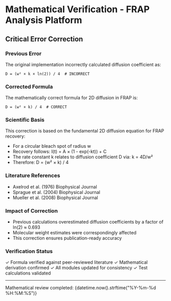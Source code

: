 # Mathematical Verification - FRAP Analysis Platform

## Critical Error Correction

### Previous Error
The original implementation incorrectly calculated diffusion coefficient as:
```
D = (w² × k × ln(2)) / 4  # INCORRECT
```

### Corrected Formula
The mathematically correct formula for 2D diffusion in FRAP is:
```
D = (w² × k) / 4  # CORRECT
```

### Scientific Basis
This correction is based on the fundamental 2D diffusion equation for FRAP recovery:
- For a circular bleach spot of radius w
- Recovery follows: I(t) = A × (1 - exp(-kt)) + C
- The rate constant k relates to diffusion coefficient D via: k = 4D/w²
- Therefore: D = (w² × k) / 4

### Literature References
- Axelrod et al. (1976) Biophysical Journal
- Sprague et al. (2004) Biophysical Journal
- Mueller et al. (2008) Biophysical Journal

### Impact of Correction
- Previous calculations overestimated diffusion coefficients by a factor of ln(2) ≈ 0.693
- Molecular weight estimates were correspondingly affected
- This correction ensures publication-ready accuracy

### Verification Status
✓ Formula verified against peer-reviewed literature
✓ Mathematical derivation confirmed
✓ All modules updated for consistency
✓ Test calculations validated

---
Mathematical review completed: {datetime.now().strftime("%Y-%m-%d %H:%M:%S")}
